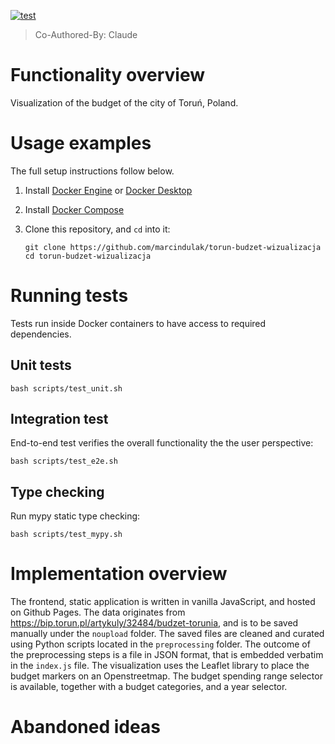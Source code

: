 [![test](https://github.com/marcindulak/torun-budzet-wizualizacja/actions/workflows/test.yml/badge.svg)](https://github.com/marcindulak/torun-budzet-wizualizacja/actions/workflows/test.yml)

> Co-Authored-By: Claude

# Functionality overview

Visualization of the budget of the city of Toruń, Poland.

# Usage examples

The full setup instructions follow below.

1. Install [Docker Engine](https://docs.docker.com/engine/install/) or [Docker Desktop](https://docs.docker.com/desktop/)

2. Install [Docker Compose](https://docs.docker.com/compose/install/)

3. Clone this repository, and `cd` into it:

   ```
   git clone https://github.com/marcindulak/torun-budzet-wizualizacja
   cd torun-budzet-wizualizacja
   ```

# Running tests

Tests run inside Docker containers to have access to required dependencies.

## Unit tests

```
bash scripts/test_unit.sh
```

## Integration test

End-to-end test verifies the overall functionality the the user perspective:

```
bash scripts/test_e2e.sh
```

## Type checking

Run mypy static type checking:

```
bash scripts/test_mypy.sh
```

# Implementation overview

The frontend, static application is written in vanilla JavaScript, and hosted on Github Pages.
The data originates from https://bip.torun.pl/artykuly/32484/budzet-torunia, and is to be saved manually under the `noupload` folder.
The saved files are cleaned and curated using Python scripts located in the `preprocessing` folder.
The outcome of the preprocessing steps is a file in JSON format, that is embedded verbatim in the `index.js` file.
The visualization uses the Leaflet library to place the budget markers on an Openstreetmap.
The budget spending range selector is available, together with a budget categories, and a year selector.

# Abandoned ideas
